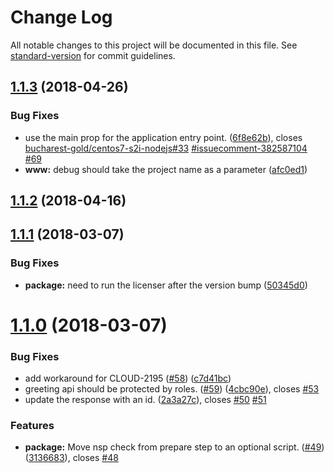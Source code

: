 # Change Log

All notable changes to this project will be documented in this file. See [standard-version](https://github.com/conventional-changelog/standard-version) for commit guidelines.

<a name="1.1.3"></a>
## [1.1.3](https://github.com/bucharest-gold/nodejs-rest-http-secured/compare/v1.1.2...v1.1.3) (2018-04-26)


### Bug Fixes

* use the main prop for the application entry point. ([6f8e62b](https://github.com/bucharest-gold/nodejs-rest-http-secured/commit/6f8e62b)), closes [bucharest-gold/centos7-s2i-nodejs#33](https://github.com/bucharest-gold/centos7-s2i-nodejs/issues/33) [#issuecomment-382587104](https://github.com/bucharest-gold/nodejs-rest-http-secured/issues/issuecomment-382587104) [#69](https://github.com/bucharest-gold/nodejs-rest-http-secured/issues/69)
* **www:** debug should take the project name as a parameter ([afc0ed1](https://github.com/bucharest-gold/nodejs-rest-http-secured/commit/afc0ed1))



<a name="1.1.2"></a>
## [1.1.2](https://github.com/bucharest-gold/nodejs-rest-http-secured/compare/v1.1.1...v1.1.2) (2018-04-16)



<a name="1.1.1"></a>
## [1.1.1](https://github.com/bucharest-gold/nodejs-rest-http-secured/compare/v1.1.0...v1.1.1) (2018-03-07)


### Bug Fixes

* **package:** need to run the licenser after the version bump ([50345d0](https://github.com/bucharest-gold/nodejs-rest-http-secured/commit/50345d0))



<a name="1.1.0"></a>
# [1.1.0](https://github.com/bucharest-gold/nodejs-rest-http-secured/compare/v1.0.1...v1.1.0) (2018-03-07)


### Bug Fixes

* add workaround for CLOUD-2195 ([#58](https://github.com/bucharest-gold/nodejs-rest-http-secured/issues/58)) ([c7d41bc](https://github.com/bucharest-gold/nodejs-rest-http-secured/commit/c7d41bc))
* greeting api should be protected by roles. ([#59](https://github.com/bucharest-gold/nodejs-rest-http-secured/issues/59)) ([4cbc90e](https://github.com/bucharest-gold/nodejs-rest-http-secured/commit/4cbc90e)), closes [#53](https://github.com/bucharest-gold/nodejs-rest-http-secured/issues/53)
* update the response with an id. ([2a3a27c](https://github.com/bucharest-gold/nodejs-rest-http-secured/commit/2a3a27c)), closes [#50](https://github.com/bucharest-gold/nodejs-rest-http-secured/issues/50) [#51](https://github.com/bucharest-gold/nodejs-rest-http-secured/issues/51)


### Features

* **package:** Move nsp check from prepare step to an optional script. ([#49](https://github.com/bucharest-gold/nodejs-rest-http-secured/issues/49)) ([3136683](https://github.com/bucharest-gold/nodejs-rest-http-secured/commit/3136683)), closes [#48](https://github.com/bucharest-gold/nodejs-rest-http-secured/issues/48)
